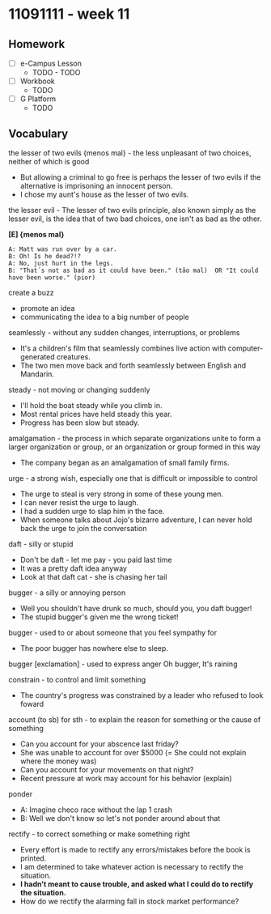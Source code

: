 # 11091111 - week 11
## Homework
- [ ] e-Campus Lesson
	- TODO	- TODO
- [ ] Workbook
	-  TODO
- [ ] G Platform
	- TODO

## Vocabulary
the lesser of two evils {menos mal} - the less unpleasant of two choices, neither of which is good
- But allowing a criminal to go free is perhaps the lesser of two evils if the alternative is imprisoning an innocent person.
-  I chose my aunt's house as the lesser of two evils.

the lesser evil - The lesser of two evils principle, also known simply as the lesser evil, is the idea that of two bad choices, one isn't as bad as the other.

**[E] {menos mal}** 
```
A: Matt was run over by a car.  
B: Oh! Is he dead?!?  
A: No, just hurt in the legs.
B: "That´s not as bad as it could have been." (tão mal)  OR "It could have been worse." (pior)
```

create a buzz
- promote an idea
- communicating the idea to a big number of people

seamlessly - without any sudden changes, interruptions, or problems
- It's a children's film that seamlessly combines live action with computer-generated creatures.
- The two men move back and forth seamlessly between English and Mandarin.

steady	- not moving or changing suddenly
- I'll hold the boat steady while you climb in.
- Most rental prices have held steady this year.
- Progress has been slow but steady.

amalgamation - the process in which separate organizations unite to form a larger organization or group, or an organization or group formed in this way
- The company began as an amalgamation of small family firms.	

urge - a strong wish, especially one that is difficult or impossible to control
- The urge to steal is very strong in some of these young men.
- I can never resist the urge to laugh.
- I had a sudden urge to slap him in the face.
- When someone talks about Jojo's bizarre adventure, I can never hold back the urge to join the conversation

daft - silly or stupid
- Don't be daft - let me pay - you paid last time
- It was a pretty daft idea anyway
- Look at that daft cat - she is chasing her tail

bugger - a silly or annoying person
- Well you shouldn't have drunk so much, should you, you daft bugger!
- The stupid bugger's given me the wrong ticket!

bugger - used to or about someone that you feel sympathy for
- The poor bugger has nowhere else to sleep.

bugger [exclamation] -  used to express anger
Oh bugger, It's raining

constrain - to control and limit something
- The country's progress was constrained by a leader who refused to look foward

account (to sb) for sth - to explain the reason for something or the cause of something
- Can you account for your abscence last friday?
- She was unable to account for over $5000 (= She could not explain where the money was)
- Can you account for your movements on that night?
- Recent pressure at work may account for his behavior (explain)

ponder 
- A: Imagine checo race without the lap 1 crash
- B: Well we don't know so let's not ponder around about that

rectify -  to correct something or make something right
- Every effort is made to rectify any errors/mistakes before the book is printed.
- I am determined to take whatever action is necessary to rectify the situation.
- **I hadn’t meant to cause trouble, and asked what I could do to rectify the situation.**
- How do we rectify the alarming fall in stock market performance?
